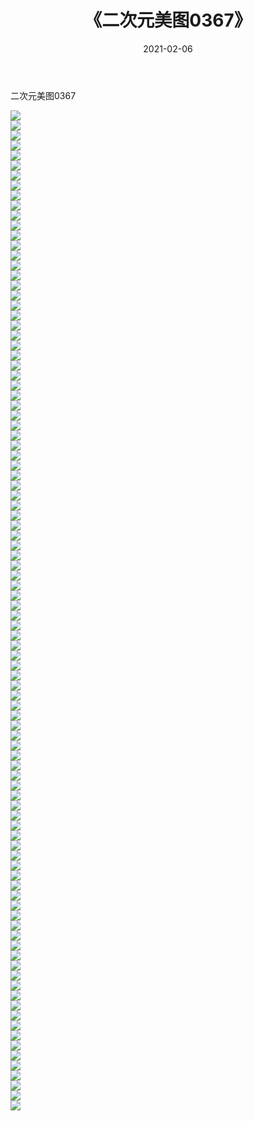 ﻿---
layout: post
title:  《二次元美图0367》
date:   2021-02-06
img: http://imgx.orgx.ga/二次元/2021/二次元美图0367/000.jpg
categories: [美女, 清纯, 唯美]
---

二次元美图0367

 ![](http://imgx.orgx.ga/二次元/2021/二次元美图0367/001.jpg) <br>![](http://imgx.orgx.ga/二次元/2021/二次元美图0367/002.jpg) <br>![](http://imgx.orgx.ga/二次元/2021/二次元美图0367/003.jpg) <br>![](http://imgx.orgx.ga/二次元/2021/二次元美图0367/004.jpg) <br>![](http://imgx.orgx.ga/二次元/2021/二次元美图0367/005.jpg) <br>![](http://imgx.orgx.ga/二次元/2021/二次元美图0367/006.jpg) <br>![](http://imgx.orgx.ga/二次元/2021/二次元美图0367/007.jpg) <br>![](http://imgx.orgx.ga/二次元/2021/二次元美图0367/008.jpg) <br>![](http://imgx.orgx.ga/二次元/2021/二次元美图0367/009.jpg) <br>![](http://imgx.orgx.ga/二次元/2021/二次元美图0367/010.jpg) <br>![](http://imgx.orgx.ga/二次元/2021/二次元美图0367/011.jpg) <br>![](http://imgx.orgx.ga/二次元/2021/二次元美图0367/012.jpg) <br>![](http://imgx.orgx.ga/二次元/2021/二次元美图0367/013.jpg) <br>![](http://imgx.orgx.ga/二次元/2021/二次元美图0367/014.jpg) <br>![](http://imgx.orgx.ga/二次元/2021/二次元美图0367/015.jpg) <br>![](http://imgx.orgx.ga/二次元/2021/二次元美图0367/016.jpg) <br>![](http://imgx.orgx.ga/二次元/2021/二次元美图0367/017.jpg) <br>![](http://imgx.orgx.ga/二次元/2021/二次元美图0367/018.jpg) <br>![](http://imgx.orgx.ga/二次元/2021/二次元美图0367/019.jpg) <br>![](http://imgx.orgx.ga/二次元/2021/二次元美图0367/020.jpg) <br>![](http://imgx.orgx.ga/二次元/2021/二次元美图0367/021.jpg) <br>![](http://imgx.orgx.ga/二次元/2021/二次元美图0367/022.jpg) <br>![](http://imgx.orgx.ga/二次元/2021/二次元美图0367/023.jpg) <br>![](http://imgx.orgx.ga/二次元/2021/二次元美图0367/024.jpg) <br>![](http://imgx.orgx.ga/二次元/2021/二次元美图0367/025.jpg) <br>![](http://imgx.orgx.ga/二次元/2021/二次元美图0367/026.jpg) <br>![](http://imgx.orgx.ga/二次元/2021/二次元美图0367/027.jpg) <br>![](http://imgx.orgx.ga/二次元/2021/二次元美图0367/028.jpg) <br>![](http://imgx.orgx.ga/二次元/2021/二次元美图0367/029.jpg) <br>![](http://imgx.orgx.ga/二次元/2021/二次元美图0367/030.jpg) <br>![](http://imgx.orgx.ga/二次元/2021/二次元美图0367/031.jpg) <br>![](http://imgx.orgx.ga/二次元/2021/二次元美图0367/032.jpg) <br>![](http://imgx.orgx.ga/二次元/2021/二次元美图0367/033.jpg) <br>![](http://imgx.orgx.ga/二次元/2021/二次元美图0367/034.jpg) <br>![](http://imgx.orgx.ga/二次元/2021/二次元美图0367/035.jpg) <br>![](http://imgx.orgx.ga/二次元/2021/二次元美图0367/036.jpg) <br>![](http://imgx.orgx.ga/二次元/2021/二次元美图0367/037.jpg) <br>![](http://imgx.orgx.ga/二次元/2021/二次元美图0367/038.jpg) <br>![](http://imgx.orgx.ga/二次元/2021/二次元美图0367/039.jpg) <br>![](http://imgx.orgx.ga/二次元/2021/二次元美图0367/040.jpg) <br>![](http://imgx.orgx.ga/二次元/2021/二次元美图0367/041.jpg) <br>![](http://imgx.orgx.ga/二次元/2021/二次元美图0367/042.jpg) <br>![](http://imgx.orgx.ga/二次元/2021/二次元美图0367/043.jpg) <br>![](http://imgx.orgx.ga/二次元/2021/二次元美图0367/044.jpg) <br>![](http://imgx.orgx.ga/二次元/2021/二次元美图0367/045.jpg) <br>![](http://imgx.orgx.ga/二次元/2021/二次元美图0367/046.jpg) <br>![](http://imgx.orgx.ga/二次元/2021/二次元美图0367/047.jpg) <br>![](http://imgx.orgx.ga/二次元/2021/二次元美图0367/048.jpg) <br>![](http://imgx.orgx.ga/二次元/2021/二次元美图0367/049.jpg) <br>![](http://imgx.orgx.ga/二次元/2021/二次元美图0367/050.jpg) <br>![](http://imgx.orgx.ga/二次元/2021/二次元美图0367/051.jpg) <br>![](http://imgx.orgx.ga/二次元/2021/二次元美图0367/052.jpg) <br>![](http://imgx.orgx.ga/二次元/2021/二次元美图0367/053.jpg) <br>![](http://imgx.orgx.ga/二次元/2021/二次元美图0367/054.jpg) <br>![](http://imgx.orgx.ga/二次元/2021/二次元美图0367/055.jpg) <br>![](http://imgx.orgx.ga/二次元/2021/二次元美图0367/056.jpg) <br>![](http://imgx.orgx.ga/二次元/2021/二次元美图0367/057.jpg) <br>![](http://imgx.orgx.ga/二次元/2021/二次元美图0367/058.jpg) <br>![](http://imgx.orgx.ga/二次元/2021/二次元美图0367/059.jpg) <br>![](http://imgx.orgx.ga/二次元/2021/二次元美图0367/060.jpg) <br>![](http://imgx.orgx.ga/二次元/2021/二次元美图0367/061.jpg) <br>![](http://imgx.orgx.ga/二次元/2021/二次元美图0367/062.jpg) <br>![](http://imgx.orgx.ga/二次元/2021/二次元美图0367/063.jpg) <br>![](http://imgx.orgx.ga/二次元/2021/二次元美图0367/064.jpg) <br>![](http://imgx.orgx.ga/二次元/2021/二次元美图0367/065.jpg) <br>![](http://imgx.orgx.ga/二次元/2021/二次元美图0367/066.jpg) <br>![](http://imgx.orgx.ga/二次元/2021/二次元美图0367/067.jpg) <br>![](http://imgx.orgx.ga/二次元/2021/二次元美图0367/068.jpg) <br>![](http://imgx.orgx.ga/二次元/2021/二次元美图0367/069.jpg) <br>![](http://imgx.orgx.ga/二次元/2021/二次元美图0367/070.jpg) <br>![](http://imgx.orgx.ga/二次元/2021/二次元美图0367/071.jpg) <br>![](http://imgx.orgx.ga/二次元/2021/二次元美图0367/072.jpg) <br>![](http://imgx.orgx.ga/二次元/2021/二次元美图0367/073.jpg) <br>![](http://imgx.orgx.ga/二次元/2021/二次元美图0367/074.jpg) <br>![](http://imgx.orgx.ga/二次元/2021/二次元美图0367/075.jpg) <br>![](http://imgx.orgx.ga/二次元/2021/二次元美图0367/076.jpg) <br>![](http://imgx.orgx.ga/二次元/2021/二次元美图0367/077.jpg) <br>![](http://imgx.orgx.ga/二次元/2021/二次元美图0367/078.jpg) <br>![](http://imgx.orgx.ga/二次元/2021/二次元美图0367/079.jpg) <br>![](http://imgx.orgx.ga/二次元/2021/二次元美图0367/080.jpg) <br>![](http://imgx.orgx.ga/二次元/2021/二次元美图0367/081.jpg) <br>![](http://imgx.orgx.ga/二次元/2021/二次元美图0367/082.jpg) <br>![](http://imgx.orgx.ga/二次元/2021/二次元美图0367/083.jpg) <br>![](http://imgx.orgx.ga/二次元/2021/二次元美图0367/084.jpg) <br>![](http://imgx.orgx.ga/二次元/2021/二次元美图0367/085.jpg) <br>![](http://imgx.orgx.ga/二次元/2021/二次元美图0367/086.jpg) <br>![](http://imgx.orgx.ga/二次元/2021/二次元美图0367/087.jpg) <br>![](http://imgx.orgx.ga/二次元/2021/二次元美图0367/088.jpg) <br>![](http://imgx.orgx.ga/二次元/2021/二次元美图0367/089.jpg) <br>![](http://imgx.orgx.ga/二次元/2021/二次元美图0367/090.jpg) <br>![](http://imgx.orgx.ga/二次元/2021/二次元美图0367/091.jpg) <br>![](http://imgx.orgx.ga/二次元/2021/二次元美图0367/092.jpg) <br>![](http://imgx.orgx.ga/二次元/2021/二次元美图0367/093.jpg) <br>![](http://imgx.orgx.ga/二次元/2021/二次元美图0367/094.jpg) <br>![](http://imgx.orgx.ga/二次元/2021/二次元美图0367/095.jpg) <br>![](http://imgx.orgx.ga/二次元/2021/二次元美图0367/096.jpg) <br>![](http://imgx.orgx.ga/二次元/2021/二次元美图0367/097.jpg) <br>![](http://imgx.orgx.ga/二次元/2021/二次元美图0367/098.jpg) <br>![](http://imgx.orgx.ga/二次元/2021/二次元美图0367/099.jpg) <br>![](http://imgx.orgx.ga/二次元/2021/二次元美图0367/100.jpg) <br>